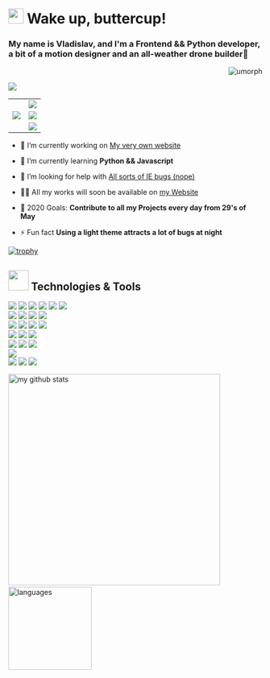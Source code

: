 # <img src="https://cultofthepartyparrot.com/parrots/hd/githubparrot.gif" width="30" height="30"/> Wake up, buttercup!

### My name is Vladislav, and I'm a Frontend && Python developer, a bit of a motion designer and an all-weather drone builder:rocket:

<p align="right">
  <img src="https://komarev.com/ghpvc/?username=umorph&style=flat-square" alt="umorph">
</p>

<img src="https://github.com/saadeghi/saadeghi/blob/master/dino.gif">

<table border="0">
  <tr border="0">
    <td rowspan="3" border="0">
      <a href="https://open.spotify.com/user/61c363aegipnn3lsw9yml6jcn">
        <img src="https://novatorem.umorph.vercel.app/api/spotify">
      </a>
    </td>
    <td>
      <a href="https://umorph.github.io/fullstack-website/">
        <img src="https://img.shields.io/website?down_message=onload&label=My%20website&style=for-the-badge&up_message=ONLINE&url=https%3A%2F%2Fumorph.com">
      </a>
    </td>
  </tr>
  <tr>
    <td>
      <a href="https://t.me/undermorph">
        <img src="https://img.shields.io/static/v1?label=telegram&message=Write%20Me&color=2CA5E0&logo=telegram&style=for-the-badge">
      </a>
    </td>
  </tr>
  <tr>
    <td>
      <a href="https://mailhide.io/e/HidAl">
        <img src="https://img.shields.io/static/v1?label=gmail&message=Reveal&color=00af97&logo=gmail&style=for-the-badge">
      </a>
    </td>
  </tr>
</table>

  - 🔭 I’m currently working on [My very own website](https://umorph.github.io/fullstack-website/)

  - 🌱 I’m currently learning **Python && Javascript**

  - 🤝 I’m looking for help with [All sorts of IE bugs (nope)](https://code.tutsplus.com/tutorials/9-most-common-ie-bugs-and-how-to-fix-them--net-7764)

  - 👨‍💻 All my works will soon be available on [my Website](https://umorph.github.io/fullstack-website/)

  - 🥅 2020 Goals: **Contribute to all my Projects every day from 29's of May**

  - ⚡ Fun fact **Using a light theme attracts a lot of bugs at night**

[![trophy](https://github-profile-trophy.vercel.app/?username=Umorph&margin-w=15&theme=flat)](https://github.com/ryo-ma/github-profile-trophy)

## <img src="https://media.giphy.com/media/WUlplcMpOCEmTGBtBW/giphy.gif" width="40"> Technologies & Tools

<p align="left">
  <img src="https://img.shields.io/badge/node.js%20-%2343853D.svg?&style=for-the-badge&logo=node.js&logoColor=white"/>
  <img src="https://img.shields.io/badge/javascript%20-%23323330.svg?&style=for-the-badge&logo=javascript&logoColor=%23F7DF1E"/>
  <img src="https://img.shields.io/badge/html5%20-%23E34F26.svg?&style=for-the-badge&logo=html5&logoColor=white"/>
  <img src="https://img.shields.io/badge/css3%20-%231572B6.svg?&style=for-the-badge&logo=css3&logoColor=white"/>
  <img src="https://img.shields.io/badge/python%20-%2314354C.svg?&style=for-the-badge&logo=python&logoColor=white"/>
  <img src="https://img.shields.io/badge/markdown-%23000000.svg?&style=for-the-badge&logo=markdown&logoColor=white"/>
  <br>
  <img src="https://img.shields.io/badge/bootstrap%20-%23563D7C.svg?&style=for-the-badge&logo=bootstrap&logoColor=white"/>
  <img src="https://img.shields.io/badge/jquery%20-%230769AD.svg?&style=for-the-badge&logo=jquery&logoColor=white"/>
  <img src="https://img.shields.io/badge/SASS%20-hotpink.svg?&style=for-the-badge&logo=SASS&logoColor=white"/>
  <img src="https://img.shields.io/badge/Gulp-CF4647?style=for-the-badge&logo=gulp&logoColor=white">
  <br>
  <img src="https://img.shields.io/badge/adobe%20xd%20-%23FF26BE.svg?&style=for-the-badge&logo=adobe%20xd&logoColor=white"/>
  <img src="https://img.shields.io/badge/adobe%20photoshop%20-%2331A8FF.svg?&style=for-the-badge&logo=adobe%20photoshop&logoColor=white"/>
  <img src="https://img.shields.io/badge/adobe%20illustrator%20-%23FF9A00.svg?&style=for-the-badge&logo=adobe%20illustrator&logoColor=white"/>
  <img src="https://img.shields.io/badge/figma%20-%23F24E1E.svg?&style=for-the-badge&logo=figma&logoColor=white"/>
  <br>
  <img src="https://img.shields.io/badge/git%20-%23F05033.svg?&style=for-the-badge&logo=git&logoColor=white"/>
  <img src="https://img.shields.io/badge/github%20-%23121011.svg?&style=for-the-badge&logo=github&logoColor=white"/>
  <img src="https://img.shields.io/badge/gitkraken%20-%230047B3.svg?&style=for-the-badge&logo=gitkraken&logoColor=white&labelColor=179287&color=179287"/>
  <br>
  <img src="https://img.shields.io/badge/vercel%20-%23000000.svg?&style=for-the-badge&logo=vercel&logoColor=white"/>
  <img src="https://img.shields.io/badge/DigitalOcean-%230167ff.svg?&style=for-the-badge&logo=digitalOcean&logoColor=white"/>
  <img src="https://img.shields.io/badge/firebase%20-%23039BE5.svg?&style=for-the-badge&logo=firebase"/>
  <br>
  <img src="https://img.shields.io/badge/github%20actions%20-%232671E5.svg?&style=for-the-badge&logo=github%20actions&logoColor=white"/>
  <br>
  <img src="https://img.shields.io/badge/Jupyter%20-%23F37626.svg?&style=for-the-badge&logo=Jupyter&logoColor=white" />
  <img src="https://img.shields.io/badge/-Raspberry%20Pi-C51A4A?style=for-the-badge&logo=Raspberry-Pi"/>
  <img src="https://img.shields.io/badge/-Arduino-00979D?style=for-the-badge&logo=Arduino&logoColor=white"/>
</p>

<img src="https://github-readme-stats.vercel.app/api?username=Umorph&show_icons=true" alt="my github stats" width="420"/>&nbsp;<img src="https://github-readme-stats.vercel.app/api/top-langs/?username=Umorph&layout=compact&langs_count=10" alt="languages" height="165">
